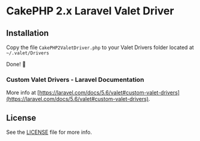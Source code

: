 # CakePHP 2.x Laravel Valet Driver

## Installation

Copy the file `CakePHP2ValetDriver.php` to your Valet Drivers folder located at `~/.valet/Drivers`

Done! 🍻

### Custom Valet Drivers - Laravel Documentation
More info at [https://laravel.com/docs/5.6/valet#custom-valet-drivers](https://laravel.com/docs/5.6/valet#custom-valet-drivers).

## License
See the [LICENSE](LICENSE) file for more info.